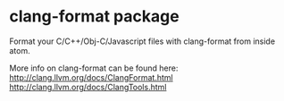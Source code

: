 # clang-format package

Format your C/C++/Obj-C/Javascript files with clang-format from inside atom.

More info on clang-format can be found here: http://clang.llvm.org/docs/ClangFormat.html http://clang.llvm.org/docs/ClangTools.html
